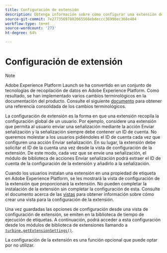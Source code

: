 ```yaml
---
title: Configuración de extensión
description: Obtenga información sobre cómo configurar una extensión de etiqueta para recopilar la configuración global de un usuario en la interfaz de usuario de recopilación de datos de Adobe Experience Platform.
source-git-commit: 7e27735697882065566ebdeccc36998ec368e404
workflow-type: tm+mt
source-wordcount: '273'
ht-degree: 64%

---
```


# Configuración de extensión

>[!NOTE]
>
>Adobe Experience Platform Launch se ha convertido en un conjunto de tecnologías de recopilación de datos en Adobe Experience Platform. Como resultado, se han implementado varios cambios terminológicos en la documentación del producto. Consulte el siguiente [documento](../term-updates.md) para obtener una referencia consolidada de los cambios terminológicos.

La configuración de extensión es la forma en que una extensión recopila la configuración global de un usuario. Por ejemplo, considere una extensión que permita al usuario enviar una señalización mediante la acción Enviar señalización y la señalización siempre debe contener un ID de cuenta. No queremos molestar a los usuarios pidiéndoles el ID de cuenta cada vez que configuren una acción Enviar señalización. En su lugar, la extensión debe solicitar el ID de la cuenta una vez desde la vista de configuración de la extensión. De este modo, cada vez que se envíe una señalización, el módulo de biblioteca de acciones Enviar señalización podrá extraer el ID de cuenta de la configuración de la extensión y añadirlo a la señalización.

Cuando los usuarios instalan una extensión en una propiedad de etiqueta en Adobe Experience Platform, se les mostrará la vista de configuración de la extensión que proporcionará la extensión. No pueden completar la instalación de la extensión sin completar la configuración de esta. Consulte el documento acerca de las [vistas](./web/views.md) para obtener información sobre cómo crear una vista para la configuración de la extensión.

Una vez guardadas las opciones de configuración desde una vista de configuración de extensión, se emiten en la biblioteca de tiempo de ejecución de etiquetas. A continuación, podrá acceder a esta configuración desde los módulos de biblioteca de extensiones llamando a [`turbine.getExtensionSettings()`](./turbine.md#get-extension-settings).

La configuración de la extensión es una función opcional que puede optar por no utilizar.
